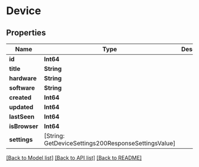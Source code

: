 # Device

## Properties
Name | Type | Description | Notes
------------ | ------------- | ------------- | -------------
**id** | **Int64** |  | [optional] 
**title** | **String** |  | [optional] 
**hardware** | **String** |  | [optional] 
**software** | **String** |  | [optional] 
**created** | **Int64** |  | [optional] 
**updated** | **Int64** |  | [optional] 
**lastSeen** | **Int64** |  | [optional] 
**isBrowser** | **Int64** |  | [optional] 
**settings** | [String: GetDeviceSettings200ResponseSettingsValue] |  | [optional] 

[[Back to Model list]](../README.md#documentation-for-models) [[Back to API list]](../README.md#documentation-for-api-endpoints) [[Back to README]](../README.md)


